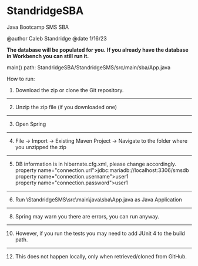 # StandridgeSBA
Java Bootcamp SMS SBA

@author Caleb Standridge
@date 1/16/23

**The database will be populated for you.** 
**If you already have the database in Workbench you can still run it.**

main() path: StandridgeSBA/StandridgeSMS/src/main/sba/App.java

How to run:
1. Download the zip or clone the Git repository.
---------------------------------------------
2. Unzip the zip file (if you downloaded one)
---------------------------------------------
3. Open Spring
---------------------------------------------
4. File -> Import -> Existing Maven Project -> Navigate to the folder where you unzipped the zip
---------------------------------------------
5. DB information is in hibernate.cfg.xml, please change accordingly.
<br />property name="connection.url">jdbc:mariadb://localhost:3306/smsdb</property>
<br />property name="connection.username">user1</property>
<br />property name="connection.password">user1</property>
---------------------------------------------
6. Run \StandridgeSMS\src\main\java\sba\App.java as Java Application
---------------------------------------------
8. Spring may warn you there are errors, you can run anyway.
---------------------------------------------
10. However, if you run the tests you may need to add JUnit 4 to the build path.
---------------------------------------------
12. This does not happen locally, only when retrieved/cloned from GitHub.

